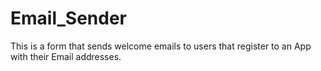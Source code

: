 # Email_Sender

This is a form that sends welcome emails to users that register to an App with their Email addresses.
